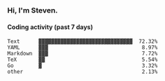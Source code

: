 ### Hi, I'm Steven.

#### Coding activity (past 7 days)
```
Text      ▓▓▓▓▓▓▓▓▓▓▓▓▓▓▓▓▓▓▓▓▓▓▓▓▓▓▓▓▓▓  72.32%
YAML      ▓▓▓                              8.97%
Markdown  ▓▓▓                              7.72%
TeX       ▓▓                               5.54%
Go        ▓                                3.32%
other                                      2.13%
```
